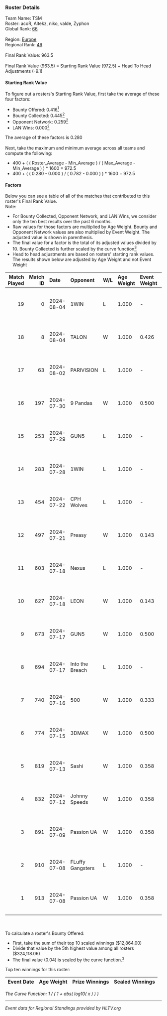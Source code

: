 ### Roster Details<br />
Team Name: TSM<br />
Roster: acoR, Altekz, niko, valde, Zyphon<br />
Global Rank: [66](../standings_global.md)<br />
<br />
Region: [Europe]( ../standings_europe.md)<br />
Regional Rank: [46]( ../standings_europe.md)<br />
<br />
Final Rank Value:  963.5<br />
<br />
Final Rank Value (963.5) = Starting Rank Value (972.5) + Head To Head Adjustments (-9.1)<br />

#### Starting Rank Value<br />
To figure out a rosters's Starting Rank Value, first take the average of these four factors:<br />
- Bounty Offered: 0.416[<sup>1</sup>](#table2)
- Bounty Collected: 0.445[<sup>2</sup>](#table1)
- Opponent Network: 0.259[<sup>2</sup>](#table1)
- LAN Wins: 0.000[<sup>2</sup>](#table1)

The average of these factors is 0.280<br />
<br />
Next, take the maximum and minimum average across all teams and compute the following:<br />
- 400 + ( ( Roster_Average - Min_Average ) / ( Max_Average - Min_Average ) ) * 1600 = 972.5
- 400 + ( ( 0.280 - 0.000 ) / ( 0.782 - 0.000 ) ) * 1600 = 972.5


#### Factors<br />
Below you can see a table of all of the matches that contributed to this roster's Final Rank Value.<br />
Note:<br />

- For Bounty Collected, Opponent Network, and LAN Wins, we consider only the ten best results over the past 6 months.
- Raw values for those factors are multiplied by Age Weight. Bounty and Opponent Network values are also multiplied by Event Weight. The adjusted value is shown in parenthesis.
- The final value for a factor is the total of its adjusted values divided by 10. Bounty Collected is further scaled by the curve function[<sup>3</sup>](#curveFunction)
- Head to head adjustments are based on rosters' starting rank values. The results shown below are adjusted by Age Weight and not Event Weight
<span id="table1"></span><br />


| Match Played | Match ID | Date       | Opponent         | W/L | Age Weight | Event Weight | Bounty Collected | Opponent Network | LAN Wins  | H2H Adj. | Roster                            |
| -: | -: | :- | :- | :- | :- | :- | :- | :- | :- | -: | :- |
|           19 |        0 | 2024-08-04 | 1WIN             | L   | 1.000      | -            | -                | -                | -         |   -14.31 | acoR, Altekz, niko, valde, Zyphon |
|           18 |        8 | 2024-08-04 | TALON            | W   | 1.000      | 0.426        | 0.000 (0.000)    | -                | 0 (0.000) |     1.19 | acoR, Altekz, niko, valde, Zyphon |
|           17 |       63 | 2024-08-02 | PARIVISION       | L   | 1.000      | -            | -                | -                | -         |   -10.30 | acoR, Altekz, niko, valde, Zyphon |
|           16 |      197 | 2024-07-30 | 9 Pandas         | W   | 1.000      | 0.500        | 0.081 (0.041)    | 0.690 (0.345)    | 0 (0.000) |    19.43 | acoR, Altekz, niko, valde, Zyphon |
|           15 |      253 | 2024-07-29 | GUN5             | L   | 1.000      | -            | -                | -                | -         |   -20.09 | acoR, Altekz, niko, valde, Zyphon |
|           14 |      283 | 2024-07-28 | 1WIN             | L   | 1.000      | -            | -                | -                | -         |   -15.60 | acoR, Altekz, niko, valde, Zyphon |
|           13 |      454 | 2024-07-22 | CPH Wolves       | L   | 1.000      | -            | -                | -                | -         |   -22.56 | acoR, Altekz, niko, valde, Zyphon |
|           12 |      497 | 2024-07-21 | Preasy           | W   | 1.000      | 0.143        | 0.012 (0.002)    | 0.224 (0.032)    | 0 (0.000) |     6.50 | acoR, Altekz, niko, valde, Zyphon |
|           11 |      603 | 2024-07-18 | Nexus            | L   | 1.000      | -            | -                | -                | -         |   -26.06 | acoR, Altekz, niko, valde, Zyphon |
|           10 |      627 | 2024-07-18 | LEON             | W   | 1.000      | 0.143        | 0.007 (0.001)    | 0.130 (0.019)    | 0 (0.000) |     3.39 | acoR, Altekz, niko, valde, Zyphon |
|            9 |      673 | 2024-07-17 | GUN5             | W   | 1.000      | 0.500        | 0.073 (0.036)    | 0.570 (0.285)    | 0 (0.000) |    11.68 | acoR, Altekz, niko, valde, Zyphon |
|            8 |      694 | 2024-07-17 | Into the Breach  | L   | 1.000      | -            | -                | -                | -         |   -28.40 | acoR, Altekz, niko, valde, Zyphon |
|            7 |      740 | 2024-07-16 | 500              | W   | 1.000      | 0.333        | -                | 0.023 (0.008)    | 0 (0.000) |     0.79 | acoR, Altekz, niko, valde, Zyphon |
|            6 |      774 | 2024-07-15 | 3DMAX            | W   | 1.000      | 0.500        | 0.506 (0.253)    | 1.000 (0.500)    | 0 (0.000) |    26.95 | acoR, Altekz, niko, valde, Zyphon |
|            5 |      819 | 2024-07-13 | Sashi            | W   | 1.000      | 0.358        | 0.184 (0.066)    | 0.962 (0.344)    | 0 (0.000) |    22.71 | acoR, Altekz, niko, valde, Zyphon |
|            4 |      832 | 2024-07-12 | Johnny Speeds    | W   | 1.000      | 0.358        | 0.122 (0.044)    | 0.941 (0.337)    | 0 (0.000) |    25.13 | acoR, Altekz, niko, valde, Zyphon |
|            3 |      891 | 2024-07-09 | Passion UA       | W   | 1.000      | 0.358        | 0.172 (0.062)    | 1.000 (0.358)    | 0 (0.000) |    18.95 | acoR, Altekz, niko, valde, Zyphon |
|            2 |      910 | 2024-07-08 | FLuffy Gangsters | L   | 1.000      | -            | -                | -                | -         |   -27.34 | acoR, Altekz, niko, valde, Zyphon |
|            1 |      913 | 2024-07-08 | Passion UA       | W   | 1.000      | 0.358        | 0.172 (0.062)    | 1.000 (0.358)    | -         |    18.90 | acoR, Altekz, niko, valde, Zyphon |

<br />
<span id="table2"></span><br />
To calculate a roster's Bounty Offered:<br />

- First, take the sum of their top 10 scaled winnings ($12,864.00)
- Divide that value by the 5th highest value among all rosters ($324,118.06)
- The final value (0.04) is scaled by the curve function.[<sup>3</sup>](#curveFunction)

Top ten winnings for this roster:<br />

| Event Date | Age Weight | Prize Winnings | Scaled Winnings |
| :- | -: | :- | :- |


<span id="curveFunction"></span>_The Curve Function: 1 / ( 1 + abs( log10( x ) ) )_<br />

---
_Event data for Regional Standings provided by HLTV.org_<br />
